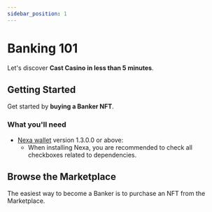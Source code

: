 ```yaml
---
sidebar_position: 1
---
```


# Banking 101

Let's discover **Cast Casino in less than 5 minutes**.

## Getting Started

Get started by **buying a Banker NFT**.

### What you'll need

- [Nexa wallet](https://nexajs.org/node) version 1.3.0.0 or above:
  - When installing Nexa, you are recommended to check all checkboxes related to dependencies.

## Browse the Marketplace

The easiest way to become a Banker is to purchase an NFT from the Marketplace.
